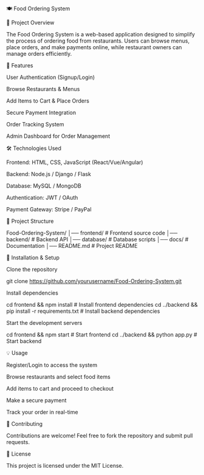 🍽️ Food Ordering System

📌 Project Overview

The Food Ordering System is a web-based application designed to simplify the process of ordering food from restaurants. Users can browse menus, place orders, and make payments online, while restaurant owners can manage orders efficiently.

🚀 Features

User Authentication (Signup/Login)

Browse Restaurants & Menus

Add Items to Cart & Place Orders

Secure Payment Integration

Order Tracking System

Admin Dashboard for Order Management

🛠️ Technologies Used

Frontend: HTML, CSS, JavaScript (React/Vue/Angular)

Backend: Node.js / Django / Flask

Database: MySQL / MongoDB

Authentication: JWT / OAuth

Payment Gateway: Stripe / PayPal

📂 Project Structure

Food-Ordering-System/
│── frontend/       # Frontend source code
│── backend/        # Backend API
│── database/       # Database scripts
│── docs/           # Documentation
│── README.md       # Project README

🔧 Installation & Setup

Clone the repository

git clone https://github.com/yourusername/Food-Ordering-System.git

Install dependencies

cd frontend && npm install  # Install frontend dependencies
cd ../backend && pip install -r requirements.txt  # Install backend dependencies

Start the development servers

cd frontend && npm start  # Start frontend
cd ../backend && python app.py  # Start backend

💡 Usage

Register/Login to access the system

Browse restaurants and select food items

Add items to cart and proceed to checkout

Make a secure payment

Track your order in real-time

🤝 Contributing

Contributions are welcome! Feel free to fork the repository and submit pull requests.

📜 License

This project is licensed under the MIT License.
